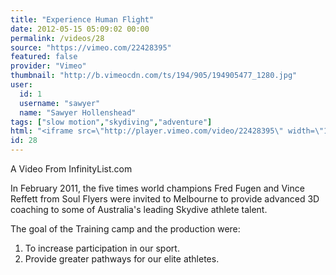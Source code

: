 ```yaml
---
title: "Experience Human Flight"
date: 2012-05-15 05:09:02 00:00
permalink: /videos/28
source: "https://vimeo.com/22428395"
featured: false
provider: "Vimeo"
thumbnail: "http://b.vimeocdn.com/ts/194/905/194905477_1280.jpg"
user:
  id: 1
  username: "sawyer"
  name: "Sawyer Hollenshead"
tags: ["slow motion","skydiving","adventure"]
html: "<iframe src=\"http://player.vimeo.com/video/22428395\" width=\"1280\" height=\"720\" frameborder=\"0\" webkitAllowFullScreen mozallowfullscreen allowFullScreen></iframe>"
id: 28
---
```


A Video From InfinityList.com

In February 2011, the five times world champions Fred Fugen and Vince Reffett from Soul Flyers were invited to Melbourne to provide advanced 3D coaching to some of Australia's leading Skydive athlete talent.

The goal of the Training camp and the production were:
1. To increase participation in our sport.
2. Provide greater pathways for our elite athletes.